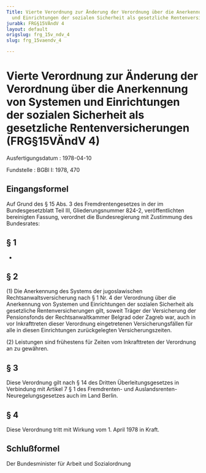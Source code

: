 ```yaml
---
Title: Vierte Verordnung zur Änderung der Verordnung über die Anerkennung von Systemen
  und Einrichtungen der sozialen Sicherheit als gesetzliche Rentenversicherungen
jurabk: FRG§15VÄndV 4
layout: default
origslug: frg_15v_ndv_4
slug: frg_15vaendv_4

---
```


# Vierte Verordnung zur Änderung der Verordnung über die Anerkennung von Systemen und Einrichtungen der sozialen Sicherheit als gesetzliche Rentenversicherungen (FRG§15VÄndV 4)

Ausfertigungsdatum
:   1978-04-10

Fundstelle
:   BGBl I: 1978, 470



## Eingangsformel

Auf Grund des § 15 Abs. 3 des Fremdrentengesetzes in der im Bundesgesetzblatt Teil III, Gliederungsnummer 824-2, veröffentlichten bereinigten Fassung, verordnet die Bundesregierung mit Zustimmung des Bundesrates:


## § 1

-


## § 2

(1) Die Anerkennung des Systems der jugoslawischen Rechtsanwaltsversicherung nach § 1 Nr. 4 der Verordnung über die Anerkennung von Systemen und Einrichtungen der sozialen Sicherheit als gesetzliche Rentenversicherungen gilt, soweit Träger der Versicherung der Pensionsfonds der Rechtsanwaltkammer Belgrad oder Zagreb war, auch in vor Inkrafttreten dieser Verordnung eingetretenen Versicherungsfällen für alle in diesen Einrichtungen zurückgelegten Versicherungszeiten.

(2) Leistungen sind frühestens für Zeiten vom Inkrafttreten der Verordnung an zu gewähren.


## § 3

Diese Verordnung gilt nach § 14 des Dritten Überleitungsgesetzes in Verbindung mit Artikel 7 § 1 des Fremdrenten- und Auslandsrenten-Neuregelungsgesetzes auch im Land Berlin.


## § 4

Diese Verordnung tritt mit Wirkung vom 1. April 1978 in Kraft.


## Schlußformel

Der Bundesminister für Arbeit und Sozialordnung

